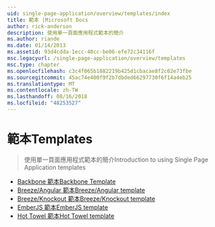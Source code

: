 ```yaml
---
uid: single-page-application/overview/templates/index
title: 範本 |Microsoft Docs
author: rick-anderson
description: 使用單一頁面應用程式範本的簡介
ms.author: riande
ms.date: 01/14/2013
ms.assetid: 93d4cdda-1ecc-40cc-be06-efe72c34116f
msc.legacyurl: /single-page-application/overview/templates
msc.type: chapter
ms.openlocfilehash: c3c4f065b1882219b425d1cbacae8f2c02e73fbe
ms.sourcegitcommit: 45ac74e400f9f2b7dbded66297730f6f14a4eb25
ms.translationtype: MT
ms.contentlocale: zh-TW
ms.lasthandoff: 08/16/2018
ms.locfileid: "48253527"
---
```

<a name="templates"></a><span data-ttu-id="de821-103">範本</span><span class="sxs-lookup"><span data-stu-id="de821-103">Templates</span></span>
====================
> <span data-ttu-id="de821-104">使用單一頁面應用程式範本的簡介</span><span class="sxs-lookup"><span data-stu-id="de821-104">Introduction to using Single Page Application templates</span></span>


- [<span data-ttu-id="de821-105">Backbone 範本</span><span class="sxs-lookup"><span data-stu-id="de821-105">Backbone Template</span></span>](backbonejs-template.md)
- [<span data-ttu-id="de821-106">Breeze/Angular 範本</span><span class="sxs-lookup"><span data-stu-id="de821-106">Breeze/Angular template</span></span>](breezeangular-template.md)
- [<span data-ttu-id="de821-107">Breeze/Knockout 範本</span><span class="sxs-lookup"><span data-stu-id="de821-107">Breeze/Knockout template</span></span>](breezeknockout-template.md)
- [<span data-ttu-id="de821-108">EmberJS 範本</span><span class="sxs-lookup"><span data-stu-id="de821-108">EmberJS template</span></span>](emberjs-template.md)
- [<span data-ttu-id="de821-109">Hot Towel 範本</span><span class="sxs-lookup"><span data-stu-id="de821-109">Hot Towel template</span></span>](hottowel-template.md)
